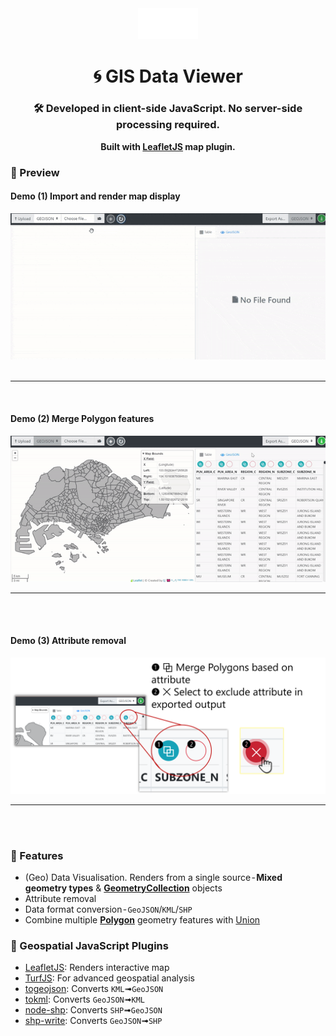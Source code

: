 <div align="center">
  <img src="img/park-energy.png" width="96" alt="logo">

  # 🌀 GIS Data Viewer

  ### 🛠️ Developed in client-side JavaScript. No server-side processing required.

**Built with <a href='https://leafletjs.com/' target='_blank'>LeafletJS</a> map plugin.**

<div align="left">

### 👀 Preview

#### Demo (1) Import and render map display
<img src='https://raw.githubusercontent.com/incubated-geek-cc/GIS-Data-Viewer/main/img/demo.gif' width="600px" />
<br>
<br>
<hr/>
<br>

#### Demo (2) Merge Polygon features
<img src='https://raw.githubusercontent.com/incubated-geek-cc/GIS-Data-Viewer/main/img/mergePolygons.gif' width="600px" />
<hr/>
<br><br>

#### Demo (3) Attribute removal
<img src='https://raw.githubusercontent.com/incubated-geek-cc/GIS-Data-Viewer/main/img/delbtn_function.png' width="600px" />
<hr/>
<br><br>


### 📌 Features

</div>
<div align="left">
	<ul>
		<li>(Geo) Data Visualisation. Renders from a single source - <strong>Mixed geometry types</strong> & <strong><a href='https://datatracker.ietf.org/doc/html/rfc7946/#page-26' target='_blank'>GeometryCollection</a></strong> objects</li>
		<li>Attribute removal</li>
		<li>Data format conversion - <code>GeoJSON</code>/<code>KML</code>/<code>SHP</code></li>
		<li>Combine multiple <strong><a href='https://datatracker.ietf.org/doc/html/rfc7946/#page-23' target='_blank'>Polygon</a></strong> geometry features with <a href='https://support.esri.com/en-us/gis-dictionary/union' target='_blank'>Union</a></li>
	</ul>
</div>
</div>

<div align="left">
<h3>📄 Geospatial JavaScript Plugins</h3>
</div>
<div align="left">
	<ul>
		<li><a href='https://leafletjs.com/' target='_blank'>LeafletJS</a>: Renders interactive map</li>
		<li><a href='https://turfjs.org/' target='_blank'>TurfJS</a>: For advanced geospatial analysis</li>
		<li><a href='https://github.com/placemark/togeojson' target='_blank'>togeojson</a>: Converts <code>KML</code>➟<code>GeoJSON</code></li>
		<li><a href='https://github.com/mapbox/tokml' target='_blank'>tokml</a>: Converts <code>GeoJSON</code>➟<code>KML</code></li>
		<li><a href='https://github.com/yuletide/node-shp' target='_blank'>node-shp</a>: Converts <code>SHP</code>➟<code>GeoJSON</code></li>
		<li><a href='https://github.com/mapbox/shp-write' target='_blank'>shp-write</a>: Converts <code>GeoJSON</code>➟<code>SHP</code></li>
	</ul>
</div>
